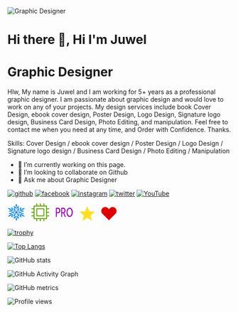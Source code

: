 ![Graphic Designer](https://pbs.twimg.com/profile_banners/1566475625723883520/1663959609/600x200)
# Hi there 👋, Hi I'm Juwel 
# Graphic Designer


Hlw, My name is Juwel and I am working for 5+ years as a professional graphic designer. I am passionate about graphic design and would love to work on any of your projects. My design services include book Cover Design, ebook cover design, Poster Design, Logo Design, Signature logo design, Business Card Design, Photo Editing, and manipulation. 
Feel free to contact me when you need at any time, and Order with Confidence. Thanks. 

Skills: Cover Design / ebook cover design / Poster Design / Logo Design / Signature logo design / Business Card Design / Photo Editing / Manipulation

- 🔭 I’m currently working on this page. 
- 👯 I’m looking to collaborate on Github 
- 💬 Ask me about Graphic Designer 


 [<img src='https://cdn.jsdelivr.net/npm/simple-icons@3.0.1/icons/github.svg' alt='github' height='40'>](https://github.com/https://github.com/Juwel75)  [<img src='https://cdn.jsdelivr.net/npm/simple-icons@3.0.1/icons/facebook.svg' alt='facebook' height='40'>](https://www.facebook.com/https://www.facebook.com/Squadofriderrana)  [<img src='https://cdn.jsdelivr.net/npm/simple-icons@3.0.1/icons/instagram.svg' alt='instagram' height='40'>](https://www.instagram.com/https://www.instagram.com/mdjuwelrana7575//)  [<img src='https://cdn.jsdelivr.net/npm/simple-icons@3.0.1/icons/twitter.svg' alt='twitter' height='40'>](https://twitter.com/https://twitter.com/Juwel7575?t=aHadl9GRqYa2aTiPcSznsQ&s=09&fbclid=IwAR1-ga1FfwzJGlKM916N-jM5dyVBIsyA5REHme-RN-2hgzSNAxUuYUbhBZ0)  [<img src='https://cdn.jsdelivr.net/npm/simple-icons@3.0.1/icons/youtube.svg' alt='YouTube' height='40'>](https://www.youtube.com/channel/https://www.youtube.com/c/RiderRana)  

<a href='https://archiveprogram.github.com/'><img src='https://raw.githubusercontent.com/acervenky/animated-github-badges/master/assets/acbadge.gif' width='40' height='40'></a> <a href='https://docs.github.com/en/developers'><img src='https://raw.githubusercontent.com/acervenky/animated-github-badges/master/assets/devbadge.gif' width='40' height='40'></a> <a href='https://github.com/pricing'><img src='https://raw.githubusercontent.com/acervenky/animated-github-badges/master/assets/pro.gif' width='40' height='40'></a> <a href='https://stars.github.com/'><img src='https://raw.githubusercontent.com/acervenky/animated-github-badges/master/assets/starbadge.gif' width='35' height='35'></a> <a href='https://docs.github.com/en/github/supporting-the-open-source-community-with-github-sponsors'><img src='https://raw.githubusercontent.com/acervenky/animated-github-badges/master/assets/sponsorbadge.gif' width='35' height='35'></a> 

[![trophy](https://github-profile-trophy.vercel.app/?username=Juwel75)](https://github.com/ryo-ma/github-profile-trophy)

[![Top Langs](https://github-readme-stats.vercel.app/api/top-langs/?username=Juwel75)](https://github.com/anuraghazra/github-readme-stats)

![GitHub stats](https://github-readme-stats.vercel.app/api?username=Juwel75&show_icons=true&count_private=true)  

![GitHub Activity Graph](https://activity-graph.herokuapp.com/graph?username=Juwel75)  

![GitHub metrics](https://metrics.lecoq.io/Juwel75)  

![Profile views](https://gpvc.arturio.dev/Juwel75)  
